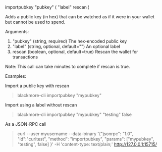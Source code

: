 importpubkey "pubkey" ( "label" rescan )

Adds a public key (in hex) that can be watched as if it were in your wallet but cannot be used to spend.

Arguments:
1. "pubkey"           (string, required) The hex-encoded public key
2. "label"            (string, optional, default="") An optional label
3. rescan               (boolean, optional, default=true) Rescan the wallet for transactions

Note: This call can take minutes to complete if rescan is true.

Examples:

Import a public key with rescan
> blackmore-cli importpubkey "mypubkey"

Import using a label without rescan
> blackmore-cli importpubkey "mypubkey" "testing" false

As a JSON-RPC call
> curl --user myusername --data-binary '{"jsonrpc": "1.0", "id":"curltest", "method": "importpubkey", "params": ["mypubkey", "testing", false] }' -H 'content-type: text/plain;' http://127.0.0.1:15715/

